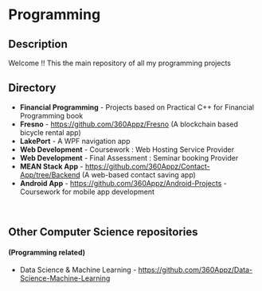 # Programming


## Description
Welcome !! This the main repository of all my programming projects

## Directory
 * **Financial Programming** - Projects based on Practical C++ for Financial Programming book
 * **Fresno** - https://github.com/360Appz/Fresno (A blockchain based bicycle rental app)
 * **LakePort** - A WPF navigation app 
 * **Web Development** - Coursework : Web Hosting Service Provider
 * **Web Development** - Final Assessment : Seminar booking Provider
 * **MEAN Stack App** - https://github.com/360Appz/Contact-App/tree/Backend (A web-based contact saving app)
 * **Android App** - https://github.com/360Appz/Android-Projects - Coursework for mobile app development 
 
&nbsp;

## Other Computer Science repositories
#### (Programming related)
* Data Science & Machine Learning - https://github.com/360Appz/Data-Science-Machine-Learning
 


